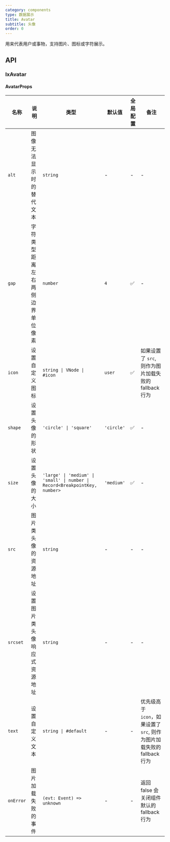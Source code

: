 ```yaml
---
category: components
type: 数据展示
title: Avatar
subtitle: 头像
order: 0
---
```


用来代表用户或事物，支持图片、图标或字符展示。

## API

### IxAvatar

#### AvatarProps

| 名称 | 说明 | 类型  | 默认值 | 全局配置 | 备注 |
| --- | --- | --- | --- | --- | --- |
| `alt` | 图像无法显示时的替代文本 | `string` | - | - | - |
| `gap` | 字符类型距离左右两侧边界单位像素 | `number` | `4` | ✅ | - |
| `icon` | 设置自定义图标 | `string \| VNode \| #icon` | `user` | ✅ | 如果设置了 `src`, 则作为图片加载失败的 fallback 行为 |
| `shape` | 设置头像的形状 | `'circle' \| 'square'` | `'circle'` | ✅ | - |
| `size` | 设置头像的大小 | `'large' \| 'medium' \| 'small' \| number \| Record<BreakpointKey, number>` | `'medium'` | ✅ | - |
| `src` | 图片类头像的资源地址 | `string` | - | - | - |
| `srcset` | 设置图片类头像响应式资源地址 | `string` | - | - | - |
| `text` | 设置自定义文本 | `string \| #default` | - | - | 优先级高于 `icon`，如果设置了 `src`, 则作为图片加载失败的 fallback 行为 |
| `onError` | 图片加载失败的事件 | `(evt: Event) => unknown` | - | - | 返回 false 会关闭组件默认的 fallback 行为 |

